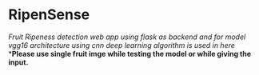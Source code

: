 # RipenSense

*Fruit Ripeness detection web app using flask as backend and for model vgg16 architecture using cnn deep learning algorithm is used in here*
***Please  use single fruit imge while testing the model or while giving the input.**
